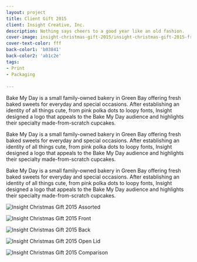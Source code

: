 ```yaml
---
layout: project
title: Client Gift 2015
client: Insight Creative, Inc.
description: Nothing says cheers to a good year like an old fashion.
cover-image: insight-christmas-gift-2015/insight-christmas-gift-2015-front
cover-text-color: fff
back-color1: 'b03841'
back-color2: 'ab1c2e'
tags:
- Print
- Packaging

---
```


Bake My Day is a small family-owned bakery in Green Bay offering fresh baked sweets for everyday and special occasions. After establishing an identity of all things cute, from pink polka dots to loopy fonts, Insight designed a logo that appeals to the Bake My Day audience and highlights their specialty made-from-scratch cupcakes.

Bake My Day is a small family-owned bakery in Green Bay offering fresh baked sweets for everyday and special occasions. After establishing an identity of all things cute, from pink polka dots to loopy fonts, Insight designed a logo that appeals to the Bake My Day audience and highlights their specialty made-from-scratch cupcakes.

Bake My Day is a small family-owned bakery in Green Bay offering fresh baked sweets for everyday and special occasions. After establishing an identity of all things cute, from pink polka dots to loopy fonts, Insight designed a logo that appeals to the Bake My Day audience and highlights their specialty made-from-scratch cupcakes.

<div class="images">
<img class="full" data-aos="fade-up" src="/img/projects/insight-christmas-gift-2015/insight-christmas-gift-2015-assorted.jpg" data-featherlight="/img/projects/insight-christmas-gift-2015/insight-christmas-gift-2015-assorted.jpg"
alt="Insight Christmas Gift 2015 Assorted"
srcset="/img/projects/insight-christmas-gift-2015/insight-christmas-gift-2015-assorted-400.jpg 400w,
/img/projects/insight-christmas-gift-2015/insight-christmas-gift-2015-assorted-600.jpg 600w,
/img/projects/insight-christmas-gift-2015/insight-christmas-gift-2015-assorted-900.jpg 900w,
/img/projects/insight-christmas-gift-2015/insight-christmas-gift-2015-assorted-1200.jpg 1200w,
/img/projects/insight-christmas-gift-2015/insight-christmas-gift-2015-assorted-1800.jpg 1800w,
/img/projects/insight-christmas-gift-2015/insight-christmas-gift-2015-assorted-2400.jpg 2400w" />

<img class="half first" data-aos="fade-up" src="/img/projects/insight-christmas-gift-2015/insight-christmas-gift-2015-front.jpg"
data-featherlight="/img/projects/insight-christmas-gift-2015/insight-christmas-gift-2015-front.jpg"
alt="Insight Christmas Gift 2015 Front"
srcset="/img/projects/insight-christmas-gift-2015/insight-christmas-gift-2015-front-400.jpg 400w,
/img/projects/insight-christmas-gift-2015/insight-christmas-gift-2015-front-600.jpg 600w,
/img/projects/insight-christmas-gift-2015/insight-christmas-gift-2015-front-900.jpg 900w,
/img/projects/insight-christmas-gift-2015/insight-christmas-gift-2015-front-1200.jpg 1200w,
/img/projects/insight-christmas-gift-2015/insight-christmas-gift-2015-front-1800.jpg 1800w,
/img/projects/insight-christmas-gift-2015/insight-christmas-gift-2015-front-2400.jpg 2400w" />

<img class="half last" data-aos="fade-up" data-aos-delay="400" src="/img/projects/insight-christmas-gift-2015/insight-christmas-gift-2015-back.jpg"
data-featherlight="/img/projects/insight-christmas-gift-2015/insight-christmas-gift-2015-back.jpg"
alt="Insight Christmas Gift 2015 Back"
srcset="/img/projects/insight-christmas-gift-2015/insight-christmas-gift-2015-back-400.jpg 400w,
/img/projects/insight-christmas-gift-2015/insight-christmas-gift-2015-back-600.jpg 600w,
/img/projects/insight-christmas-gift-2015/insight-christmas-gift-2015-back-900.jpg 900w,
/img/projects/insight-christmas-gift-2015/insight-christmas-gift-2015-back-1200.jpg 1200w,
/img/projects/insight-christmas-gift-2015/insight-christmas-gift-2015-back-1800.jpg 1800w,
/img/projects/insight-christmas-gift-2015/insight-christmas-gift-2015-back-2400.jpg 2400w" />

<img class="half first" data-aos="fade-up" src="/img/projects/insight-christmas-gift-2015/insight-christmas-gift-2015-open-lid.jpg"
data-featherlight="/img/projects/insight-christmas-gift-2015/insight-christmas-gift-2015-open-lid.jpg"
alt="Insight Christmas Gift 2015 Open Lid"
srcset="/img/projects/insight-christmas-gift-2015/insight-christmas-gift-2015-open-lid-400.jpg 400w,
/img/projects/insight-christmas-gift-2015/insight-christmas-gift-2015-open-lid-600.jpg 600w,
/img/projects/insight-christmas-gift-2015/insight-christmas-gift-2015-open-lid-900.jpg 900w,
/img/projects/insight-christmas-gift-2015/insight-christmas-gift-2015-open-lid-1200.jpg 1200w,
/img/projects/insight-christmas-gift-2015/insight-christmas-gift-2015-open-lid-1800.jpg 1800w,
/img/projects/insight-christmas-gift-2015/insight-christmas-gift-2015-open-lid-2400.jpg 2400w" />

<img class="half last" data-aos="fade-up" data-aos-delay="400" src="/img/projects/insight-christmas-gift-2015/insight-christmas-gift-2015-assorted-2.jpg"
data-featherlight="/img/projects/insight-christmas-gift-2015/insight-christmas-gift-2015-assorted-2.jpg"
alt="Insight Christmas Gift 2015 Comparison"
srcset="/img/projects/insight-christmas-gift-2015/insight-christmas-gift-2015-assorted-2-400.jpg 400w,
/img/projects/insight-christmas-gift-2015/insight-christmas-gift-2015-assorted-2-600.jpg 600w,
/img/projects/insight-christmas-gift-2015/insight-christmas-gift-2015-assorted-2-900.jpg 900w,
/img/projects/insight-christmas-gift-2015/insight-christmas-gift-2015-assorted-2-1200.jpg 1200w,
/img/projects/insight-christmas-gift-2015/insight-christmas-gift-2015-assorted-2-1800.jpg 1800w,
/img/projects/insight-christmas-gift-2015/insight-christmas-gift-2015-assorted-2-2400.jpg 2400w" />

</div>
